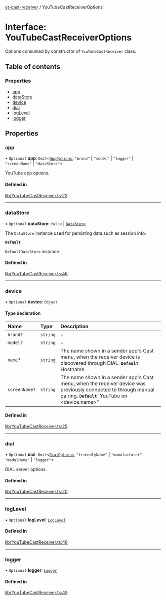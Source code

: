 [yt-cast-receiver](../README.md) / YouTubeCastReceiverOptions

# Interface: YouTubeCastReceiverOptions

Options consumed by constructor of `YouTubeCastReceiver` class.

## Table of contents

### Properties

- [app](YouTubeCastReceiverOptions.md#app)
- [dataStore](YouTubeCastReceiverOptions.md#datastore)
- [device](YouTubeCastReceiverOptions.md#device)
- [dial](YouTubeCastReceiverOptions.md#dial)
- [logLevel](YouTubeCastReceiverOptions.md#loglevel)
- [logger](YouTubeCastReceiverOptions.md#logger)

## Properties

### app

• `Optional` **app**: `Omit`<[`AppOptions`](AppOptions.md), ``"brand"`` \| ``"model"`` \| ``"logger"`` \| ``"screenName"`` \| ``"dataStore"``\>

YouTube app options.

#### Defined in

[lib/YouTubeCastReceiver.ts:23](https://github.com/patrickkfkan/yt-cast-receiver/blob/64eea67/src/lib/YouTubeCastReceiver.ts#L23)

___

### dataStore

• `Optional` **dataStore**: ``false`` \| [`DataStore`](../classes/DataStore.md)

The `DataStore` instance used for persisting data such as session info.

**`Default`**

`DefaultDataStore` instance

#### Defined in

[lib/YouTubeCastReceiver.ts:46](https://github.com/patrickkfkan/yt-cast-receiver/blob/64eea67/src/lib/YouTubeCastReceiver.ts#L46)

___

### device

• `Optional` **device**: `Object`

#### Type declaration

| Name | Type | Description |
| :------ | :------ | :------ |
| `brand?` | `string` | - |
| `model?` | `string` | - |
| `name?` | `string` | The name shown in a sender app's Cast menu, when the receiver device is discovered through DIAL. **`Default`** Hostname |
| `screenName?` | `string` | The name shown in a sender app's Cast menu, when the receiver device was previously connected to through manual pairing. **`Default`** 'YouTube on <device.name>'' |

#### Defined in

[lib/YouTubeCastReceiver.ts:25](https://github.com/patrickkfkan/yt-cast-receiver/blob/64eea67/src/lib/YouTubeCastReceiver.ts#L25)

___

### dial

• `Optional` **dial**: `Omit`<[`DialOptions`](DialOptions.md), ``"friendlyName"`` \| ``"manufacturer"`` \| ``"modelName"`` \| ``"logger"``\>

DIAL server options.

#### Defined in

[lib/YouTubeCastReceiver.ts:20](https://github.com/patrickkfkan/yt-cast-receiver/blob/64eea67/src/lib/YouTubeCastReceiver.ts#L20)

___

### logLevel

• `Optional` **logLevel**: [`LogLevel`](../README.md#loglevel)

#### Defined in

[lib/YouTubeCastReceiver.ts:48](https://github.com/patrickkfkan/yt-cast-receiver/blob/64eea67/src/lib/YouTubeCastReceiver.ts#L48)

___

### logger

• `Optional` **logger**: [`Logger`](Logger.md)

#### Defined in

[lib/YouTubeCastReceiver.ts:49](https://github.com/patrickkfkan/yt-cast-receiver/blob/64eea67/src/lib/YouTubeCastReceiver.ts#L49)
